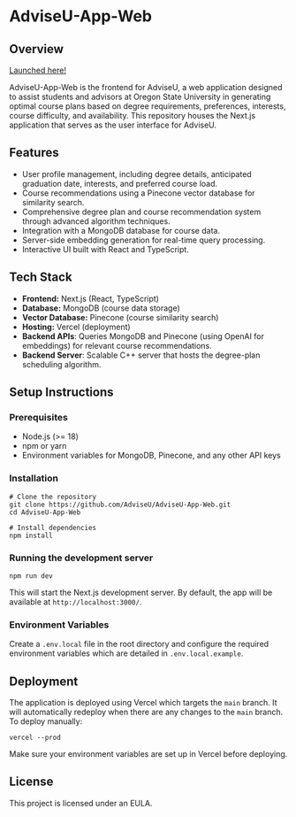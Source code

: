# AdviseU-App-Web

## Overview

[Launched here!](https://adviseu.app)

AdviseU-App-Web is the frontend for AdviseU, a web application designed to assist students and advisors at Oregon State University in generating optimal course plans based on degree requirements, preferences, interests, course difficulty, and availability. This repository houses the Next.js application that serves as the user interface for AdviseU.

## Features

- User profile management, including degree details, anticipated graduation date, interests, and preferred course load.
- Course recommendations using a Pinecone vector database for similarity search.
- Comprehensive degree plan and course recommendation system through advanced algorithm techniques.
- Integration with a MongoDB database for course data.
- Server-side embedding generation for real-time query processing.
- Interactive UI built with React and TypeScript.

## Tech Stack

- **Frontend:** Next.js (React, TypeScript)
- **Database:** MongoDB (course data storage)
- **Vector Database:** Pinecone (course similarity search)
- **Hosting:** Vercel (deployment)
- **Backend APIs**: Queries MongoDB and Pinecone (using OpenAI for embeddings) for relevant course recommendations.
- **Backend Server**: Scalable C++ server that hosts the degree-plan scheduling algorithm.

## Setup Instructions

### Prerequisites

- Node.js (>= 18)
- npm or yarn
- Environment variables for MongoDB, Pinecone, and any other API keys

### Installation

```
# Clone the repository
git clone https://github.com/AdviseU/AdviseU-App-Web.git
cd AdviseU-App-Web

# Install dependencies
npm install
```

### Running the development server

```
npm run dev
```

This will start the Next.js development server. By default, the app will be available at `http://localhost:3000/`.

### Environment Variables

Create a `.env.local` file in the root directory and configure the required environment variables which are detailed in `.env.local.example`.

## Deployment

The application is deployed using Vercel which targets the `main` branch. It will automatically redeploy when there are any changes to the `main` branch. To deploy manually:

```
vercel --prod
```

Make sure your environment variables are set up in Vercel before deploying.

## License

This project is licensed under an EULA.

